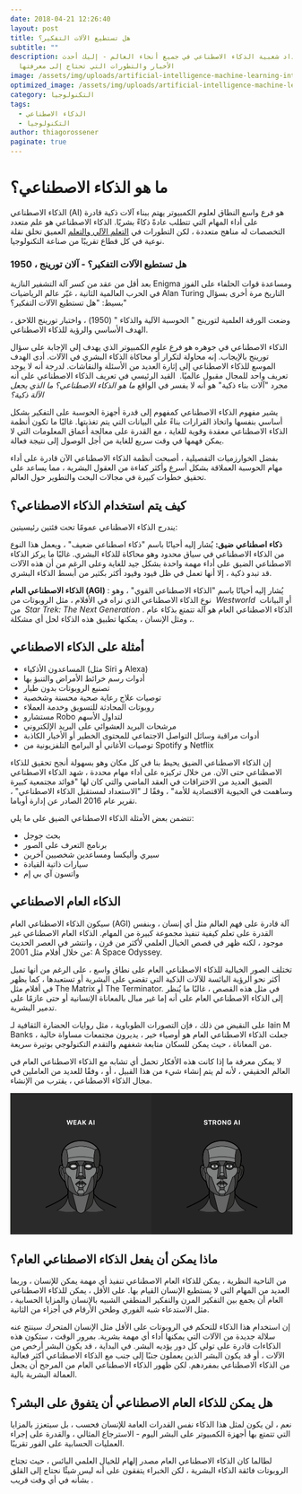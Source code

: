 ```yaml
---
date: 2018-04-21 12:26:40
layout: post
title: هل تستطيع الآلات التفكير؟
subtitle: ""
description: تزداد شعبية الذكاء الاصطناعي في جميع أنحاء العالم - إليك أحدث
  الأخبار والتطورات التي تحتاج إلى معرفتها
image: /assets/img/uploads/artificial-intelligence-machine-learning-internet-sexist-racist-study-696x391.jpg
optimized_image: /assets/img/uploads/artificial-intelligence-machine-learning-internet-sexist-racist-study-696x391.jpg
category: التكنولوجيا
tags:
  - الذكاء الاصطناعي
  - التكنولوجيا
author: thiagorossener
paginate: true
---
```

# ما هو الذكاء الاصطناعي؟

الذكاء الاصطناعي (AI) هو فرع واسع النطاق لعلوم الكمبيوتر يهتم ببناء آلات ذكية قادرة على أداء المهام التي تتطلب عادةً ذكاءً بشريًا. الذكاء الاصطناعي هو علم متعدد التخصصات له مناهج متعددة ، لكن التطورات في [التعلم الآلي والتعلم](https://translate.googleusercontent.com/translate_c?depth=1&hl=en&pto=aue&rurl=translate.google.com&sl=en&sp=nmt4&tl=ar&u=https://builtin.com/machine-learning&usg=ALkJrhijsNSvKBMockc6UHj1eZ46TK_Lxg) العميق تخلق نقلة نوعية في كل قطاع تقريبًا من صناعة التكنولوجيا. 

### هل تستطيع الآلات التفكير؟ - آلان تورينج ، 1950

بعد أقل من عقد من كسر آلة التشفير النازية Enigma ومساعدة قوات الحلفاء على الفوز في الحرب العالمية الثانية ، غيّر عالم الرياضيات Alan Turing التاريخ مرة أخرى بسؤال بسيط: "هل تستطيع الآلات التفكير؟" 

وضعت الورقة العلمية لتورينج " الحوسبة الآلية والذكاء " (1950) ، واختبار تورينج اللاحق ، الهدف الأساسي والرؤية للذكاء الاصطناعي.   

الذكاء الاصطناعي في جوهره هو فرع علوم الكمبيوتر الذي يهدف إلى الإجابة على سؤال تورينج بالإيجاب. إنه محاولة لتكرار أو محاكاة الذكاء البشري في الآلات. أدى الهدف الموسع للذكاء الاصطناعي إلى إثارة العديد من الأسئلة والنقاشات. لدرجة أنه لا يوجد تعريف واحد للمجال مقبول عالميًا.  القيد الرئيسي في تعريف الذكاء الاصطناعي على أنه مجرد "آلات بناء ذكية" هو أنه لا يفسر في الواقع *ما هو الذكاء الاصطناعي؟ ما الذي يجعل الآلة ذكية؟*

يشير مفهوم الذكاء الاصطناعي كمفهوم إلى قدرة أجهزة الحوسبة على التفكير بشكل أساسي بنفسها واتخاذ القرارات بناءً على البيانات التي يتم تغذيتها. غالبًا ما تكون أنظمة الذكاء الاصطناعي معقدة وقوية للغاية ، مع القدرة على معالجة أعماق المعلومات التي لا يمكن فهمها في وقت سريع للغاية من أجل الوصول إلى نتيجة فعالة.

بفضل الخوارزميات التفصيلية ، أصبحت أنظمة الذكاء الاصطناعي الآن قادرة على أداء مهام الحوسبة العملاقة بشكل أسرع وأكثر كفاءة من العقول البشرية ، مما يساعد على تحقيق خطوات كبيرة في مجالات البحث والتطوير حول العالم.

## كيف يتم استخدام الذكاء الاصطناعي؟

يندرج الذكاء الاصطناعي عمومًا تحت فئتين رئيسيتين: <!--StartFragment-->

**ذكاء اصطناعي** **ضيق:** يُشار إليه أحيانًا باسم "ذكاء اصطناعي ضعيف" ، ويعمل هذا النوع من الذكاء الاصطناعي في سياق محدود وهو محاكاة للذكاء البشري. غالبًا ما يركز الذكاء الاصطناعي الضيق على أداء مهمة واحدة بشكل جيد للغاية وعلى الرغم من أن هذه الآلات قد تبدو ذكية ، إلا أنها تعمل في ظل قيود وقيود أكثر بكثير من أبسط الذكاء البشري. 

**الذكاء الاصطناعي العام (AGI)** : يُشار إليه أحيانًا باسم "الذكاء الاصطناعي القوي" ، وهو نوع الذكاء الاصطناعي الذي نراه في الأفلام ، مثل الروبوتات من  *Westworld*  أو البيانات من  *Star Trek: The Next Generation* . الذكاء الاصطناعي العام هو آلة تتمتع بذكاء عام ، ومثل الإنسان ، يمكنها تطبيق هذه الذكاء لحل أي مشكلة. 

## أمثلة على الذكاء الاصطناعي

* المساعدون الأذكياء (مثل Siri و Alexa)
* أدوات رسم خرائط الأمراض والتنبؤ بها
* تصنيع الروبوتات بدون طيار
* توصيات علاج رعاية صحية محسنة وشخصية
* روبوتات المحادثة للتسويق وخدمة العملاء
* مستشارو Robo لتداول الأسهم
* مرشحات البريد العشوائي على البريد الإلكتروني
* أدوات مراقبة وسائل التواصل الاجتماعي للمحتوى الخطير أو الأخبار الكاذبة
* توصيات الأغاني أو البرامج التلفزيونية من Spotify و Netflix

إن الذكاء الاصطناعي الضيق يحيط بنا في كل مكان وهو بسهولة أنجح تحقيق للذكاء الاصطناعي حتى الآن. من خلال تركيزه على أداء مهام محددة ، شهد الذكاء الاصطناعي الضيق العديد من الاختراقات في العقد الماضي والتي كان لها "فوائد مجتمعية كبيرة وساهمت في الحيوية الاقتصادية للأمة" ، وفقًا لـ "الاستعداد لمستقبل الذكاء الاصطناعي" ، تقرير عام 2016 الصادر عن إدارة أوباما. 

تتضمن بعض الأمثلة  الذكاء الاصطناعي الضيق على  ما يلي: 

* بحث جوجل
* برنامج التعرف على الصور
* سيري وأليكسا ومساعدين شخصيين آخرين
* سيارات ذاتية القيادة
* واتسون آي بي إم

## الذكاء العام الاصطناعي

سيكون الذكاء الاصطناعي العام (AGI) آلة قادرة على فهم العالم مثل أي إنسان ، وبنفس القدرة على تعلم كيفية تنفيذ مجموعة كبيرة من المهام. الذكاء العام الاصطناعي غير موجود ، لكنه ظهر في قصص الخيال العلمي لأكثر من قرن ، وانتشر في العصر الحديث من خلال أفلام مثل 2001: A Space Odyssey.

تختلف الصور الخيالية للذكاء الاصطناعي العام على نطاق واسع ، على الرغم من أنها تميل أكثر نحو الرؤية البائسة للآلات الذكية التي تقضي على البشرية أو تستعبدها ، كما يظهر في أفلام مثل The Matrix أو The Terminator. في مثل هذه القصص ، غالبًا ما يُنظر إلى الذكاء الاصطناعي العام على أنه إما غير مبال بالمعاناة الإنسانية أو حتى عازمًا على تدمير البشرية.

على النقيض من ذلك ، فإن التصورات الطوباوية ، مثل روايات الحضارة الثقافية لـ Iain M Banks ، جعلت الذكاء الاصطناعي العام هو أوصياء خير ، يديرون مجتمعات مساواة خالية من المعاناة ، حيث يمكن للسكان متابعة شغفهم والتقدم التكنولوجي بوتيرة سريعة.

لا يمكن معرفة ما إذا كانت هذه الأفكار تحمل أي تشابه مع الذكاء الاصطناعي العام في العالم الحقيقي ، لأنه لم يتم إنشاء شيء من هذا القبيل ، أو ، وفقًا للعديد من العاملين في مجال الذكاء الاصطناعي ، يقترب من الإنشاء.

![](/assets/img/uploads/weak-vs.-strong-ai.png)

## ماذا يمكن أن يفعل الذكاء الاصطناعي العام؟

من الناحية النظرية ، يمكن للذكاء العام الاصطناعي تنفيذ أي مهمة يمكن للإنسان ، وربما العديد من المهام التي لا يستطيع الإنسان القيام بها. على الأقل ، يمكن للذكاء الاصطناعي العام أن يجمع بين التفكير المرن والتفكير المنطقي الشبيه بالإنسان والمزايا الحسابية ، مثل الاستدعاء شبه الفوري وطحن الأرقام في أجزاء من الثانية.

إن استخدام هذا الذكاء للتحكم في الروبوتات على الأقل مثل الإنسان المتحرك سينتج عنه سلالة جديدة من الآلات التي يمكنها أداء أي مهمة بشرية. بمرور الوقت ، ستكون هذه الذكاءات قادرة على تولي كل دور يؤديه البشر. في البداية ، قد يكون البشر أرخص من الآلات ، أو قد يكون البشر الذين يعملون جنبًا إلى جنب مع الذكاء الاصطناعي أكثر فعالية من الذكاء الاصطناعي بمفردهم. لكن ظهور الذكاء الاصطناعي العام من المرجح أن يجعل العمالة البشرية بالية.

## هل يمكن للذكاء العام الاصطناعي أن يتفوق على البشر؟

نعم ، لن يكون لمثل هذا الذكاء نفس القدرات العامة للإنسان فحسب ، بل سيتعزز بالمزايا التي تتمتع بها أجهزة الكمبيوتر على البشر اليوم - الاسترجاع المثالي ، والقدرة على إجراء العمليات الحسابية على الفور تقريبًا.

لطالما كان الذكاء الاصطناعي العام مصدر إلهام للخيال العلمي البائس ، حيث تجتاح الروبوتات فائقة الذكاء البشرية ، لكن الخبراء يتفقون على أنه ليس شيئًا نحتاج إلى القلق بشأنه في أي وقت قريب .